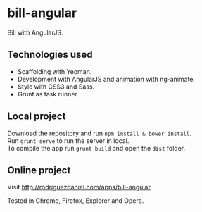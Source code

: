 # bill-angular

Bill with AngularJS.

## Technologies used

- Scaffolding with Yeoman.
- Development with AngularJS and animation with ng-animate.
- Style with CSS3 and Sass.
- Grunt as task runner.

## Local project

Download the repository and run `npm install & bower install`.<br>
Run `grunt serve` to run the server in local.<br>
To compile the app run `grunt build` and open the `dist` folder.

## Online project

Visit http://rodriguezdaniel.com/apps/bill-angular
 <p>
 
Tested in Chrome, Firefox, Explorer and Opera.

